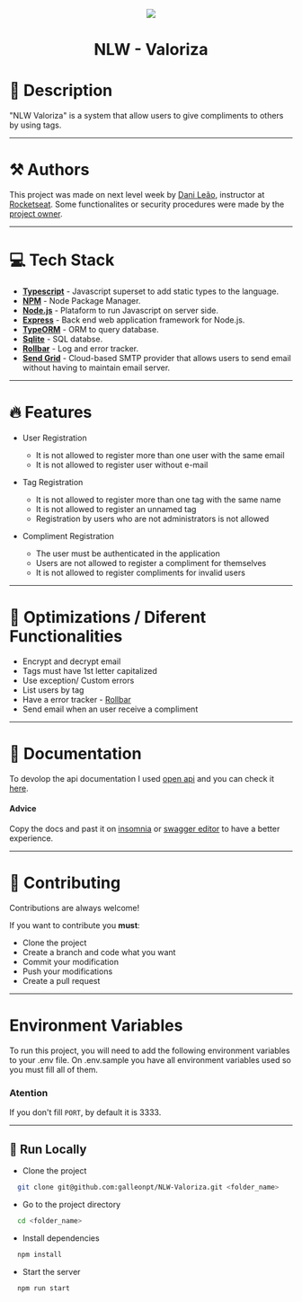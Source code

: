 <p align="center" >
<img src="https://i.imgur.com/SbhNaFr.png" />
</p>
<h1 align="center"><strong>NLW - Valoriza</strong></h1>

# 📌 Description

"NLW Valoriza" is a system that allow users to give compliments to others by using tags.

---

# ⚒️ Authors

This project was made on next level week by [Dani Leão](https://github.com/danileao), instructor at [Rocketseat](https://rocketseat.com.br/).
Some functionalites or security procedures were made by the [project owner](https://github.com/galleonpt/).

---

# 💻 Tech Stack

- [**Typescript**](https://www.typescriptlang.org/) - Javascript superset to add static types to the language.
- [**NPM**](https://www.npmjs.com/) - Node Package Manager.
- [**Node.js**](https://nodejs.org/) - Plataform to run Javascript on server side.
- [**Express**](https://expressjs.com/) - Back end web application framework for Node.​js.
- [**TypeORM**](https://typeorm.io/) - ORM to query database.
- [**Sqlite**](https://www.sqlite.org/) - SQL databse.
- [**Rollbar**](https://rollbar.com/) - Log and error tracker.
- [**Send Grid**](https://sendgrid.com/) - Cloud-based SMTP provider that allows users to send email without having to maintain email server.

---

# 🔥 Features

- User Registration

  - It is not allowed to register more than one user with the same email
  - It is not allowed to register user without e-mail

- Tag Registration

  - It is not allowed to register more than one tag with the same name
  - It is not allowed to register an unnamed tag
  - Registration by users who are not administrators is not allowed

- Compliment Registration
  - The user must be authenticated in the application
  - Users are not allowed to register a compliment for themselves
  - It is not allowed to register compliments for invalid users

---

# 🚀 Optimizations / Diferent Functionalities

- Encrypt and decrypt email
- Tags must have 1st letter capitalized
- Use exception/ Custom errors
- List users by tag
- Have a error tracker - [Rollbar](https://rollbar.com/)
- Send email when an user receive a compliment

---

# 📖 Documentation

To devolop the api documentation I used [open api](https://swagger.io/specification/) and you can check it [here](https://github.com/galleonpt/NLW-Valoriza/blob/master/docs/docs.yaml).

#### Advice

Copy the docs and past it on [insomnia](https://insomnia.rest/) or [swagger editor](https://editor.swagger.io/) to have a better experience.

---

# 🤝 Contributing

Contributions are always welcome!

If you want to contribute you **must**:

- Clone the project
- Create a branch and code what you want
- Commit your modification
- Push your modifications
- Create a pull request

---

# Environment Variables

To run this project, you will need to add the following environment variables to your .env file.
On .env.sample you have all environment variables used so you must fill all of them.

### Atention

If you don't fill `PORT`, by default it is 3333.

---

## 🏃 Run Locally

- Clone the project

```bash
  git clone git@github.com:galleonpt/NLW-Valoriza.git <folder_name>
```

- Go to the project directory

```bash
  cd <folder_name>
```

- Install dependencies

```bash
  npm install
```

- Start the server

```bash
  npm run start
```

